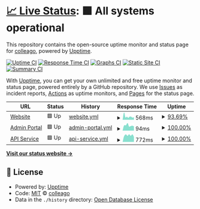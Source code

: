 # [📈 Live Status](https://colleago.github.io/status-hub): <!--live status--> **🟩 All systems operational**

This repository contains the open-source uptime monitor and status page for [colleago](https://colleago.co), powered by [Upptime](https://github.com/upptime/upptime).

[![Uptime CI](https://github.com/colleago/status-hub/workflows/Uptime%20CI/badge.svg)](https://github.com/colleago/status-hub/actions?query=workflow%3A%22Uptime+CI%22)
[![Response Time CI](https://github.com/colleago/status-hub/workflows/Response%20Time%20CI/badge.svg)](https://github.com/colleago/status-hub/actions?query=workflow%3A%22Response+Time+CI%22)
[![Graphs CI](https://github.com/colleago/status-hub/workflows/Graphs%20CI/badge.svg)](https://github.com/colleago/status-hub/actions?query=workflow%3A%22Graphs+CI%22)
[![Static Site CI](https://github.com/colleago/status-hub/workflows/Static%20Site%20CI/badge.svg)](https://github.com/colleago/status-hub/actions?query=workflow%3A%22Static+Site+CI%22)
[![Summary CI](https://github.com/colleago/status-hub/workflows/Summary%20CI/badge.svg)](https://github.com/colleago/status-hub/actions?query=workflow%3A%22Summary+CI%22)

With [Upptime](https://upptime.js.org), you can get your own unlimited and free uptime monitor and status page, powered entirely by a GitHub repository. We use [Issues](https://github.com/colleago/status-hub/issues) as incident reports, [Actions](https://github.com/colleago/status-hub/actions) as uptime monitors, and [Pages](https://colleago.github.io/status-hub) for the status page.

<!--start: status pages-->
<!-- This summary is generated by Upptime (https://github.com/upptime/upptime) -->
<!-- Do not edit this manually, your changes will be overwritten -->
<!-- prettier-ignore -->
| URL | Status | History | Response Time | Uptime |
| --- | ------ | ------- | ------------- | ------ |
| <img alt="" src="https://icons.duckduckgo.com/ip3/colleago.co.ico" height="13"> [Website](https://colleago.co) | 🟩 Up | [website.yml](https://github.com/colleago/status-hub/commits/HEAD/history/website.yml) | <details><summary><img alt="Response time graph" src="./graphs/website/response-time-week.png" height="20"> 568ms</summary><br><a href="https://colleago.github.io/status-hub/history/website"><img alt="Response time 698" src="https://img.shields.io/endpoint?url=https%3A%2F%2Fraw.githubusercontent.com%2Fcolleago%2Fstatus-hub%2FHEAD%2Fapi%2Fwebsite%2Fresponse-time.json"></a><br><a href="https://colleago.github.io/status-hub/history/website"><img alt="24-hour response time 459" src="https://img.shields.io/endpoint?url=https%3A%2F%2Fraw.githubusercontent.com%2Fcolleago%2Fstatus-hub%2FHEAD%2Fapi%2Fwebsite%2Fresponse-time-day.json"></a><br><a href="https://colleago.github.io/status-hub/history/website"><img alt="7-day response time 568" src="https://img.shields.io/endpoint?url=https%3A%2F%2Fraw.githubusercontent.com%2Fcolleago%2Fstatus-hub%2FHEAD%2Fapi%2Fwebsite%2Fresponse-time-week.json"></a><br><a href="https://colleago.github.io/status-hub/history/website"><img alt="30-day response time 498" src="https://img.shields.io/endpoint?url=https%3A%2F%2Fraw.githubusercontent.com%2Fcolleago%2Fstatus-hub%2FHEAD%2Fapi%2Fwebsite%2Fresponse-time-month.json"></a><br><a href="https://colleago.github.io/status-hub/history/website"><img alt="1-year response time 698" src="https://img.shields.io/endpoint?url=https%3A%2F%2Fraw.githubusercontent.com%2Fcolleago%2Fstatus-hub%2FHEAD%2Fapi%2Fwebsite%2Fresponse-time-year.json"></a></details> | <details><summary><a href="https://colleago.github.io/status-hub/history/website">93.69%</a></summary><a href="https://colleago.github.io/status-hub/history/website"><img alt="All-time uptime 99.81%" src="https://img.shields.io/endpoint?url=https%3A%2F%2Fraw.githubusercontent.com%2Fcolleago%2Fstatus-hub%2FHEAD%2Fapi%2Fwebsite%2Fuptime.json"></a><br><a href="https://colleago.github.io/status-hub/history/website"><img alt="24-hour uptime 75.29%" src="https://img.shields.io/endpoint?url=https%3A%2F%2Fraw.githubusercontent.com%2Fcolleago%2Fstatus-hub%2FHEAD%2Fapi%2Fwebsite%2Fuptime-day.json"></a><br><a href="https://colleago.github.io/status-hub/history/website"><img alt="7-day uptime 93.69%" src="https://img.shields.io/endpoint?url=https%3A%2F%2Fraw.githubusercontent.com%2Fcolleago%2Fstatus-hub%2FHEAD%2Fapi%2Fwebsite%2Fuptime-week.json"></a><br><a href="https://colleago.github.io/status-hub/history/website"><img alt="30-day uptime 98.55%" src="https://img.shields.io/endpoint?url=https%3A%2F%2Fraw.githubusercontent.com%2Fcolleago%2Fstatus-hub%2FHEAD%2Fapi%2Fwebsite%2Fuptime-month.json"></a><br><a href="https://colleago.github.io/status-hub/history/website"><img alt="1-year uptime 99.81%" src="https://img.shields.io/endpoint?url=https%3A%2F%2Fraw.githubusercontent.com%2Fcolleago%2Fstatus-hub%2FHEAD%2Fapi%2Fwebsite%2Fuptime-year.json"></a></details>
| <img alt="" src="https://icons.duckduckgo.com/ip3/admin.colleago.co.ico" height="13"> [Admin Portal](https://admin.colleago.co) | 🟩 Up | [admin-portal.yml](https://github.com/colleago/status-hub/commits/HEAD/history/admin-portal.yml) | <details><summary><img alt="Response time graph" src="./graphs/admin-portal/response-time-week.png" height="20"> 94ms</summary><br><a href="https://colleago.github.io/status-hub/history/admin-portal"><img alt="Response time 149" src="https://img.shields.io/endpoint?url=https%3A%2F%2Fraw.githubusercontent.com%2Fcolleago%2Fstatus-hub%2FHEAD%2Fapi%2Fadmin-portal%2Fresponse-time.json"></a><br><a href="https://colleago.github.io/status-hub/history/admin-portal"><img alt="24-hour response time 79" src="https://img.shields.io/endpoint?url=https%3A%2F%2Fraw.githubusercontent.com%2Fcolleago%2Fstatus-hub%2FHEAD%2Fapi%2Fadmin-portal%2Fresponse-time-day.json"></a><br><a href="https://colleago.github.io/status-hub/history/admin-portal"><img alt="7-day response time 94" src="https://img.shields.io/endpoint?url=https%3A%2F%2Fraw.githubusercontent.com%2Fcolleago%2Fstatus-hub%2FHEAD%2Fapi%2Fadmin-portal%2Fresponse-time-week.json"></a><br><a href="https://colleago.github.io/status-hub/history/admin-portal"><img alt="30-day response time 119" src="https://img.shields.io/endpoint?url=https%3A%2F%2Fraw.githubusercontent.com%2Fcolleago%2Fstatus-hub%2FHEAD%2Fapi%2Fadmin-portal%2Fresponse-time-month.json"></a><br><a href="https://colleago.github.io/status-hub/history/admin-portal"><img alt="1-year response time 149" src="https://img.shields.io/endpoint?url=https%3A%2F%2Fraw.githubusercontent.com%2Fcolleago%2Fstatus-hub%2FHEAD%2Fapi%2Fadmin-portal%2Fresponse-time-year.json"></a></details> | <details><summary><a href="https://colleago.github.io/status-hub/history/admin-portal">100.00%</a></summary><a href="https://colleago.github.io/status-hub/history/admin-portal"><img alt="All-time uptime 99.98%" src="https://img.shields.io/endpoint?url=https%3A%2F%2Fraw.githubusercontent.com%2Fcolleago%2Fstatus-hub%2FHEAD%2Fapi%2Fadmin-portal%2Fuptime.json"></a><br><a href="https://colleago.github.io/status-hub/history/admin-portal"><img alt="24-hour uptime 100.00%" src="https://img.shields.io/endpoint?url=https%3A%2F%2Fraw.githubusercontent.com%2Fcolleago%2Fstatus-hub%2FHEAD%2Fapi%2Fadmin-portal%2Fuptime-day.json"></a><br><a href="https://colleago.github.io/status-hub/history/admin-portal"><img alt="7-day uptime 100.00%" src="https://img.shields.io/endpoint?url=https%3A%2F%2Fraw.githubusercontent.com%2Fcolleago%2Fstatus-hub%2FHEAD%2Fapi%2Fadmin-portal%2Fuptime-week.json"></a><br><a href="https://colleago.github.io/status-hub/history/admin-portal"><img alt="30-day uptime 100.00%" src="https://img.shields.io/endpoint?url=https%3A%2F%2Fraw.githubusercontent.com%2Fcolleago%2Fstatus-hub%2FHEAD%2Fapi%2Fadmin-portal%2Fuptime-month.json"></a><br><a href="https://colleago.github.io/status-hub/history/admin-portal"><img alt="1-year uptime 99.98%" src="https://img.shields.io/endpoint?url=https%3A%2F%2Fraw.githubusercontent.com%2Fcolleago%2Fstatus-hub%2FHEAD%2Fapi%2Fadmin-portal%2Fuptime-year.json"></a></details>
| <img alt="" src="https://icons.duckduckgo.com/ip3/api.colleago.co.ico" height="13"> [API Service](https://api.colleago.co) | 🟩 Up | [api-service.yml](https://github.com/colleago/status-hub/commits/HEAD/history/api-service.yml) | <details><summary><img alt="Response time graph" src="./graphs/api-service/response-time-week.png" height="20"> 772ms</summary><br><a href="https://colleago.github.io/status-hub/history/api-service"><img alt="Response time 863" src="https://img.shields.io/endpoint?url=https%3A%2F%2Fraw.githubusercontent.com%2Fcolleago%2Fstatus-hub%2FHEAD%2Fapi%2Fapi-service%2Fresponse-time.json"></a><br><a href="https://colleago.github.io/status-hub/history/api-service"><img alt="24-hour response time 592" src="https://img.shields.io/endpoint?url=https%3A%2F%2Fraw.githubusercontent.com%2Fcolleago%2Fstatus-hub%2FHEAD%2Fapi%2Fapi-service%2Fresponse-time-day.json"></a><br><a href="https://colleago.github.io/status-hub/history/api-service"><img alt="7-day response time 772" src="https://img.shields.io/endpoint?url=https%3A%2F%2Fraw.githubusercontent.com%2Fcolleago%2Fstatus-hub%2FHEAD%2Fapi%2Fapi-service%2Fresponse-time-week.json"></a><br><a href="https://colleago.github.io/status-hub/history/api-service"><img alt="30-day response time 776" src="https://img.shields.io/endpoint?url=https%3A%2F%2Fraw.githubusercontent.com%2Fcolleago%2Fstatus-hub%2FHEAD%2Fapi%2Fapi-service%2Fresponse-time-month.json"></a><br><a href="https://colleago.github.io/status-hub/history/api-service"><img alt="1-year response time 863" src="https://img.shields.io/endpoint?url=https%3A%2F%2Fraw.githubusercontent.com%2Fcolleago%2Fstatus-hub%2FHEAD%2Fapi%2Fapi-service%2Fresponse-time-year.json"></a></details> | <details><summary><a href="https://colleago.github.io/status-hub/history/api-service">100.00%</a></summary><a href="https://colleago.github.io/status-hub/history/api-service"><img alt="All-time uptime 99.88%" src="https://img.shields.io/endpoint?url=https%3A%2F%2Fraw.githubusercontent.com%2Fcolleago%2Fstatus-hub%2FHEAD%2Fapi%2Fapi-service%2Fuptime.json"></a><br><a href="https://colleago.github.io/status-hub/history/api-service"><img alt="24-hour uptime 100.00%" src="https://img.shields.io/endpoint?url=https%3A%2F%2Fraw.githubusercontent.com%2Fcolleago%2Fstatus-hub%2FHEAD%2Fapi%2Fapi-service%2Fuptime-day.json"></a><br><a href="https://colleago.github.io/status-hub/history/api-service"><img alt="7-day uptime 100.00%" src="https://img.shields.io/endpoint?url=https%3A%2F%2Fraw.githubusercontent.com%2Fcolleago%2Fstatus-hub%2FHEAD%2Fapi%2Fapi-service%2Fuptime-week.json"></a><br><a href="https://colleago.github.io/status-hub/history/api-service"><img alt="30-day uptime 100.00%" src="https://img.shields.io/endpoint?url=https%3A%2F%2Fraw.githubusercontent.com%2Fcolleago%2Fstatus-hub%2FHEAD%2Fapi%2Fapi-service%2Fuptime-month.json"></a><br><a href="https://colleago.github.io/status-hub/history/api-service"><img alt="1-year uptime 99.88%" src="https://img.shields.io/endpoint?url=https%3A%2F%2Fraw.githubusercontent.com%2Fcolleago%2Fstatus-hub%2FHEAD%2Fapi%2Fapi-service%2Fuptime-year.json"></a></details>

<!--end: status pages-->

[**Visit our status website →**](https://colleago.github.io/status-hub)

## 📄 License

- Powered by: [Upptime](https://github.com/upptime/upptime)
- Code: [MIT](./LICENSE) © [colleago](https://colleago.co)
- Data in the `./history` directory: [Open Database License](https://opendatacommons.org/licenses/odbl/1-0/)
